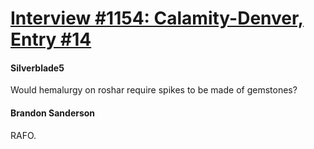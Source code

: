 # [Interview #1154: Calamity-Denver, Entry #14](https://www.theoryland.com/intvmain.php?i=1154#14)

#### Silverblade5

Would hemalurgy on roshar require spikes to be made of gemstones?

#### Brandon Sanderson

RAFO.

